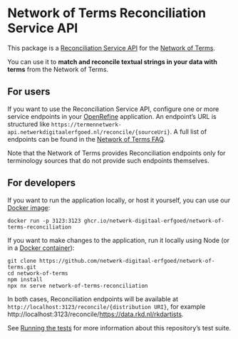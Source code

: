 # Network of Terms Reconciliation Service API

This package is a [Reconciliation Service API](https://reconciliation-api.github.io/specs/latest/)
for the [Network of Terms](http://github.com/netwerk-digitaal-erfgoed/network-of-terms).

You can use it to **match and reconcile textual strings in your data with terms** from the Network of Terms.

## For users

If you want to use the Reconciliation Service API, configure one or more service endpoints in your
[OpenRefine](https://openrefine.org) application. An endpoint’s URL is structured like
`https://termennetwerk-api.netwerkdigitaalerfgoed.nl/reconcile/{sourceUri}`. A full list of endpoints can be found in
the [Network of Terms FAQ](https://termennetwerk.netwerkdigitaalerfgoed.nl/reconciliation).

Note that the Network of Terms provides Reconciliation endpoints only for terminology sources that do not provide such
endpoints themselves.

## For developers

If you want to run the application locally, or host it yourself, you can use our
[Docker image](https://github.com/netwerk-digitaal-erfgoed/network-of-terms/pkgs/container/network-of-terms-reconciliation):

    docker run -p 3123:3123 ghcr.io/netwerk-digitaal-erfgoed/network-of-terms-reconciliation

If you want to make changes to the application, run it locally using Node (or in a
[Docker container](../../docs/docker.md)):

    git clone https://github.com/netwerk-digitaal-erfgoed/network-of-terms.git
    cd network-of-terms
    npm install
    npx nx serve network-of-terms-reconciliation

In both cases, Reconciliation endpoints will be available at `http://localhost:3123/reconcile/{distribution URI}`, for
example http://localhost:3123/reconcile/https://data.rkd.nl/rkdartists.

See [Running the tests](../../docs/tests.md) for more information about this repository’s test suite.
